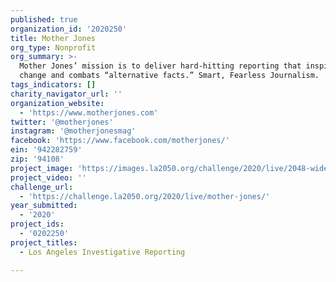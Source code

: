 ```yaml
---
published: true
organization_id: '2020250'
title: Mother Jones
org_type: Nonprofit
org_summary: >-
  Mother Jones’ mission is to deliver hard-hitting reporting that inspires
  change and combats “alternative facts.” Smart, Fearless Journalism.
tags_indicators: []
charity_navigator_url: ''
organization_website:
  - 'https://www.motherjones.com'
twitter: '@motherjones'
instagram: '@motherjonesmag'
facebook: 'https://www.facebook.com/motherjones/'
ein: '942282759'
zip: '94108'
project_image: 'https://images.la2050.org/challenge/2020/live/2048-wide/mother-jones.jpg'
project_video: ''
challenge_url:
  - 'https://challenge.la2050.org/2020/live/mother-jones/'
year_submitted:
  - '2020'
project_ids:
  - '0202250'
project_titles:
  - Los Angeles Investigative Reporting

---
```

